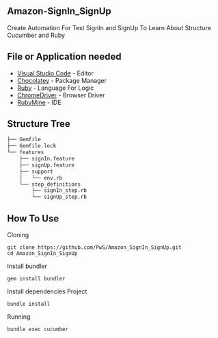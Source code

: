 ## Amazon-SignIn_SignUp
Create Automation For Test SignIn and SignUp
To Learn About Structure Cucumber and Ruby

## File or Application needed
* [Visual Studio Code](https://code.visualstudio.com/) - Editor
* [Chocolatey](https://chocolatey.org/) - Package Manager
* [Ruby](https://rubyinstaller.org/downloads/) - Language For Logic
* [ChromeDriver](https://chromedriver.chromium.org/downloads) - Browser Driver
* [RubyMine](https://www.jetbrains.com/ruby/) - IDE

## Structure Tree
```bash
├── Gemfile
├── Gemfile.lock
└── features
    ├── signIn.feature
    ├── signUp.feature
    ├── support 
    │   └── env.rb
    └── step_definitions
        ├── signIn_step.rb
        └── signUp_step.rb
```

## How To Use
Cloning
```
git clone https://github.com/PwS/Amazon_SignIn_SignUp.git
cd Amazon_SignIn_SignUp
```

Install bundler
```
gem install bundler
```

Install dependencies Project
```
bundle install
```
Running
```
bundle exec cucumber
```
